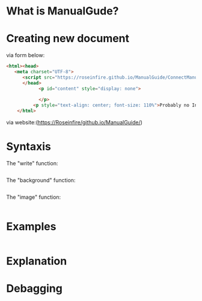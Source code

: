 # What is ManualGude?

# Creating new document
via form below:
```html
<html><head>
   <meta charset="UTF-8">
      <script src="https://roseinfire.github.io/ManualGuide/ConnectManualGuide.js"></script>
      </head>
            <p id="content" style="display: none">
                
            </p>
          <p style="text-align: center; font-size: 110%">Probably no Internet</p>
    </html>
```
via website:([https://Roseinfire/github.io/ManualGuide/](https://roseinfire.github.io/ManualGuide/))
# Syntaxis
The "write" function: 
```
```
The "background" function:
```
```
The "image" function:
```
```
# Examples
```
```
# Explanation

# Debagging
